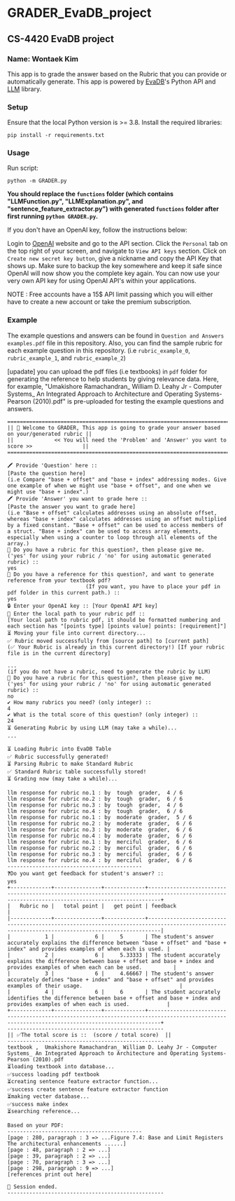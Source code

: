 # GRADER_EvaDB_project
## CS-4420 EvaDB project
### Name: Wontaek Kim

This app is to grade the answer based on the Rubric that you can provide or automatically generate.
This app is powered by [EvaDB](https://evadb.readthedocs.io/en/latest/index.html)'s Python API and [LLM](https://github.com/simonw/llm) library.


### Setup

Ensure that the local Python version is >= 3.8. Install the required libraries:
```
pip install -r requirements.txt
```
### Usage
Run script:
```
python -m GRADER.py
```

**You should replace the `functions` folder (which contains "LLMFunction.py", "LLMExplanation.py", and "sentence_feature_extractor.py") with generated `functions` folder after first running `python GRADER.py`.**

If you don't have an OpenAI key, follow the instructions below:

Login to [OpenAI](https://openai.com/) website and go to the API section.
Click the `Personal` tab on the top right of your screen, and navigate to `View API keys` section.
Click on `Create new secret key button`, give a nickname and copy the API Key that shows up.
Make sure to backup the key somewhere and keep it safe since OpenAI will now show you the complete key again.
You can now use your very own API key for using OpenAI API's within your applications.

NOTE : Free accounts have a 15$ API limit passing which you will either have to create a new account or take the premium subscription.

### Example

The example questions and answers can be found in `Question and Answers examples.pdf` file in this repository.
Also, you can find the sample rubric for each example question in this repository. (i.e `rubric_example_0`, `rubric_example_1`, and `rubric_example_2`)

[upadate] you can upload the pdf files (i.e textbooks) in `pdf` folder for generating the reference to help students by giving relevance data.
Here, for example, "Umakishore Ramachandran_ William D. Leahy Jr - Computer Systems_ An Integrated Approach to Architecture and Operating Systems-Pearson (2010).pdf" is pre-uploaded for testing the example questions and answers.


```
=================================================================================================
|| 👋 Welcome to GRADER, This app is going to grade your answer based on your/generated rubric ||
||             << You will need the 'Problem' and 'Answer' you want to score >>                ||
=================================================================================================

🖍 Provide 'Question' here ::
[Paste the question here]
(i.e Compare "base + offset" and "base + index" addressing modes. Give one example of when we might use "base + offset", and one when we might use "base + index".)
🖍 Provide 'Answer' you want to grade here ::
[Paste the answer you want to grade here]
(i.e "Base + offset" calculates addresses using an absolute offset, whereas "base + index" calculates addresses using an offset multiplied by a fixed constant. "Base + offset" can be used to access members of a struct. "Base + index" can be used to access array elements, especially when using a counter to loop through all elements of the array.)
📄 Do you have a rubric for this question?, then please give me. 
('yes' for using your rubric / 'no' for using automatic generated rubric) :: 
yes
📖 Do you have a reference for this question?, and want to generate reference from your textbook pdf? 
                         (If you want, you have to place your pdf in pdf folder in this current path.) :: 
yes
🔒 Enter your OpenAI key :: [Your OpenAI API key]
📂 Enter the local path to your rubric pdf :: 
[Your local path to rubric pdf, it should be formatted numbering and each section has "[points type] [points value] points: [requirement]"]
⏳ Moving your file into current directory...
✅ Rubric moved successfully from [source path] to [current path]
(✅ Your Rubric is already in this current directory!) [If your rubric file is in the current directory]

...
(if you do not have a rubric, need to generate the rubric by LLM)
📄 Do you have a rubric for this question?, then please give me. 
('yes' for using your rubric / 'no' for using automatic generated rubric) :: 
no
✔ How many rubrics you need? (only integer) :: 
4
✔ What is the total score of this question? (only integer) :: 
24                     
⏳ Generating Rubric by using LLM (may take a while)...
...

⏳ Loading Rubric into EvaDB Table
✅ Rubric successfully generated!
⏳ Parsing Rubric to make Standard Rubric
✅ Standard Rubric table successfully stored!
⏳ Grading now (may take a while)...

llm response for rubric no.1 : by  tough  grader,  4 / 6
llm response for rubric no.2 : by  tough  grader,  6 / 6
llm response for rubric no.3 : by  tough  grader,  4 / 6
llm response for rubric no.4 : by  tough  grader,  6 / 6
llm response for rubric no.1 : by  moderate  grader,  5 / 6
llm response for rubric no.2 : by  moderate  grader,  6 / 6
llm response for rubric no.3 : by  moderate  grader,  6 / 6
llm response for rubric no.4 : by  moderate  grader,  6 / 6
llm response for rubric no.1 : by  merciful  grader,  6 / 6
llm response for rubric no.2 : by  merciful  grader,  6 / 6
llm response for rubric no.3 : by  merciful  grader,  6 / 6
llm response for rubric no.4 : by  merciful  grader,  6 / 6
-------------------------------------------
❓Do you want get feedback for student's answer? :: 
yes
+-------------+---------------+-------------+------------------------------------------------------------------------------------------------------------------------------------------------+
|   Rubric no |   total point |   get point | feedback                                                                                                                                       |
|-------------+---------------+-------------+------------------------------------------------------------------------------------------------------------------------------------------------|
|           1 |             6 |     5       | The student's answer accurately explains the difference between "base + offset" and "base + index" and provides examples of when each is used. |
|           2 |             6 |     5.33333 | The student accurately explains the difference between base + offset and base + index and provides examples of when each can be used.          |
|           3 |             6 |     4.66667 | The student's answer accurately defines "base + index" and "base + offset" and provides examples of their usage.                               |
|           4 |             6 |     6       | The student accurately identifies the difference between base + offset and base + index and provides examples of when each is used.            |
+-------------+---------------+-------------+------------------------------------------------------------------------------------------------------------------------------------------------+
--------------------------------------------------
|| ✅The total score is ::  (score / total score)  ||
--------------------------------------------------
textbook ,  Umakishore Ramachandran_ William D. Leahy Jr - Computer Systems_ An Integrated Approach to Architecture and Operating Systems-Pearson (2010).pdf
⏳loading textbook into database...
✅success loading pdf textbook
⏳creating sentence feature extractor function...
✅success create sentence feature extractor function
⏳making vecter database...
✅success make index
⏳searching reference... 

Based on your PDF: 
-------------------------------------------
[page : 280, paragraph : 3 => ...Figure 7.4: Base and Limit Registers The architectural enhancements ......]
[page : 48, paragraph : 2 => ...]
[page : 39, paragraph : 2 => ...]
[page : 70, paragraph : 3 => ...]
[page : 298, paragraph : 9 => ...]
[references print out here]

👋 Session ended.
--------------------------------------------------
```
